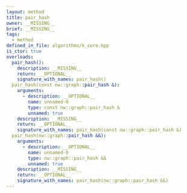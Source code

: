 ```yaml
---
layout: method
title: pair_hash
owner: __MISSING__
brief: __MISSING__
tags:
  - method
defined_in_file: algorithms/k_core.hpp
is_ctor: true
overloads:
  pair_hash():
    description: __MISSING__
    return: __OPTIONAL__
    signature_with_names: pair_hash()
  pair_hash(const nw::graph::pair_hash &):
    arguments:
      - description: __OPTIONAL__
        name: unnamed-0
        type: const nw::graph::pair_hash &
        unnamed: true
    description: __MISSING__
    return: __OPTIONAL__
    signature_with_names: pair_hash(const nw::graph::pair_hash &)
  pair_hash(nw::graph::pair_hash &&):
    arguments:
      - description: __OPTIONAL__
        name: unnamed-0
        type: nw::graph::pair_hash &&
        unnamed: true
    description: __MISSING__
    return: __OPTIONAL__
    signature_with_names: pair_hash(nw::graph::pair_hash &&)
---
```

